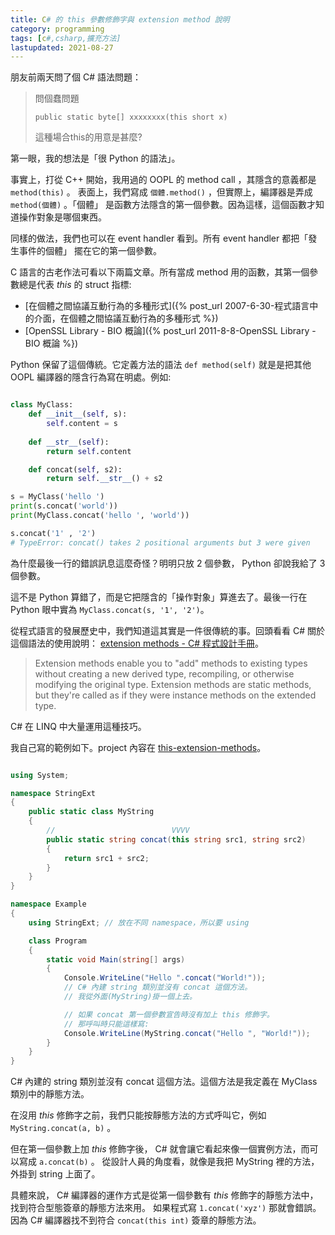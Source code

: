 ```yaml
---
title: C# 的 this 參數修飾字與 extension method 說明
category: programming
tags: [c#,csharp,擴充方法]
lastupdated: 2021-08-27
---
```


朋友前兩天問了個 C# 語法問題：

<blockquote>
問個蠢問題 

`public static byte[] xxxxxxxx(this short x)`

這種場合this的用意是甚麼?
</blockquote>

第一眼，我的想法是「很 Python 的語法」。

<!--more-->

事實上，打從 C++ 開始，我用過的 OOPL 的 method call ，其隱含的意義都是 `method(this)` 。
表面上，我們寫成 `個體.method()` ，但實際上，編譯器是弄成 `method(個體)` 。「個體」 是函數方法隱含的第一個參數。因為這樣，這個函數才知道操作對象是哪個東西。

同樣的做法，我們也可以在 event handler 看到。所有 event handler 都把「發生事件的個體」 擺在它的第一個參數。

C 語言的古老作法可看以下兩篇文章。所有當成 method 用的函數，其第一個參數總是代表 *this* 的 struct 指標:

* [在個體之間協議互動行為的多種形式]({% post_url 2007-6-30-程式語言中的介面，在個體之間協議互動行為的多種形式 %})
* [OpenSSL Library - BIO 概論]({% post_url 2011-8-8-OpenSSL Library - BIO 概論 %})

Python 保留了這個傳統。它定義方法的語法 `def method(self)` 就是是把其他 OOPL 編譯器的隱含行為寫在明處。例如:

```python

class MyClass:
    def __init__(self, s):
        self.content = s
    
    def __str__(self):
        return self.content

    def concat(self, s2):
        return self.__str__() + s2

s = MyClass('hello ')
print(s.concat('world'))
print(MyClass.concat('hello ', 'world'))

s.concat('1' , '2')
# TypeError: concat() takes 2 positional arguments but 3 were given

```

為什麼最後一行的錯誤訊息這麼奇怪？明明只放 2 個參數， Python 卻說我給了 3 個參數。

這不是 Python 算錯了，而是它把隱含的「操作對象」算進去了。最後一行在 Python 眼中實為 `MyClass.concat(s, '1', '2')`。

從程式語言的發展歷史中，我們知道這其實是一件很傳統的事。回頭看看 C# 關於這個語法的使用說明： [extension methods - C# 程式設計手冊](https://docs.microsoft.com/zh-tw/dotnet/csharp/programming-guide/classes-and-structs/extension-methods)。

<blockquote>
Extension methods enable you to "add" methods to existing types without creating a new derived type, recompiling, or otherwise modifying the original type. Extension methods are static methods, but they're called as if they were instance methods on the extended type.
</blockquote>

C# 在 LINQ 中大量運用這種技巧。

我自己寫的範例如下。project 內容在 [this-extension-methods](https://github.com/shirock/rocksources/tree/master/dotnet-core-example/this-extension-methods)。

```csharp

using System;

namespace StringExt
{
    public static class MyString
    {
        //                          VVVV
        public static string concat(this string src1, string src2)
        {
            return src1 + src2;
        }
    }
}

namespace Example
{
    using StringExt; // 放在不同 namespace，所以要 using

    class Program
    {
        static void Main(string[] args)
        {
            Console.WriteLine("Hello ".concat("World!"));
            // C# 內建 string 類別並沒有 concat 這個方法。
            // 我從外面(MyString)掛一個上去。

            // 如果 concat 第一個參數宣告時沒有加上 this 修飾字。
            // 那呼叫時只能這樣寫:
            Console.WriteLine(MyString.concat("Hello ", "World!"));
        }
    }
}

```

C# 內建的 string 類別並沒有 concat 這個方法。這個方法是我定義在 MyClass 類別中的靜態方法。

在沒用 *this* 修飾字之前，我們只能按靜態方法的方式呼叫它，例如 `MyString.concat(a, b)` 。

但在第一個參數上加 *this* 修飾字後， C# 就會讓它看起來像一個實例方法，而可以寫成 `a.concat(b)` 。
從設計人員的角度看，就像是我把 MyString 裡的方法，外掛到 string 上面了。

具體來說， C# 編譯器的運作方式是從第一個參數有 *this* 修飾字的靜態方法中，找到符合型態簽章的靜態方法來用。
如果程式寫 `1.concat('xyz')` 那就會錯誤。因為 C# 編譯器找不到符合 `concat(this int)` 簽章的靜態方法。
